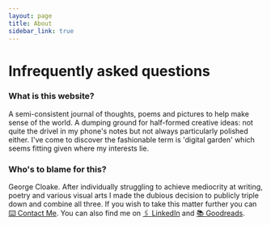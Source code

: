 ```yaml
---
layout: page
title: About
sidebar_link: true
---
```


<h1>Infrequently asked questions</h1>

  <h3>What is this website?</h3>
A semi-consistent journal of thoughts, poems and pictures to help make sense of the world. A dumping ground for half-formed creative ideas: not quite the drivel in my phone's notes but not always particularly polished either. I've come to discover the fashionable term is 'digital garden' which seems fitting given where my interests lie.

<h3>Who's to blame for this?</h3>

George Cloake. After individually struggling to achieve mediocrity at writing, poetry and various visual arts I made the dubious decision to publicly triple down and combine all three. If you wish to take this matter further you can <a href="">⌨️ Contact Me</a>. You can also find me on <a href="https://www.linkedin.com/in/georgecloake/">🖇 LinkedIn</a> and <a href="https://www.goodreads.com/user/show/74352889-george-cloake">📚 Goodreads</a>.

